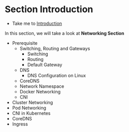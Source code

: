 # Section Introduction

- Take me to [Introduction](https://kodekloud.com/topic/networking-introduction/)

In this section, we will take a look at **Networking Section**

- Prerequisite
  - Switching, Routing and Gateways
    - Switching
    - Routing
    - Default Gateway
  - DNS
    - DNS Configuration on Linux
  - CoreDNS
  - Network Namespace
  - Docker Networking
  - CNI
- Cluster Networking
- Pod Networking
- CNI in Kubernetes
- CoreDNS
- Ingress
